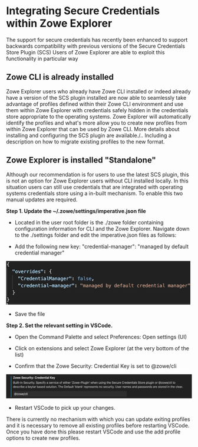 # Integrating Secure Credentials within Zowe Explorer

The support for secure credentials has recently been enhanced to support backwards compatibility with previous versions of the Secure Credentials Store Plugin (SCS) Users of Zowe Explorer are able to exploit this functionality in particular way

## Zowe CLI is already installed

Zowe Explorer users who already have Zowe CLI installed or indeed already have a version of the SCS plugin installed are now able to seamlessly take advantage of profiles defined within their Zowe CLI environment and use them within Zowe Explorer with credentials safely hidden in the credentials store appropriate to the operating systems. Zowe Explorer will automatically identify the profiles and what's more allow you to create new profiles from within Zowe Explorer that can be used by Zowe CLI.
More details about installing and configuring the SCS plugin are available./..   Including a description on how to migrate existing profiles to the new format.

## Zowe Explorer is installed "Standalone" 

Although our recommendation is for users to use the latest SCS plugin, this is not an option for Zowe Explorer users without CLI installed locally. In this situation users can still use credentials that are integrated with operating systems credentials store using a in-built mechanism. To enable this two manual updates are required.

**Step 1. Update the ~/.zowe/settings/imperative.json file**  
- Located in the user root folder is the ./zowe folder containing configuration information for CLI and the Zowe Explorer. Navigate down to the ./settings folder and edit the imperative.json files as follows:

- Add the following new key: "credential-manager": "managed by default credential manager"

<img src="images/ZE-imperative.jpg" width="500">

- Save the file

**Step 2. Set the relevant setting in VSCode.**

- Open the Command Palette and select Preferences: Open settings (UI) 

- Click on extensions and select Zowe Explorer (at the very bottom of the list)

- Confirm that the Zowe Security: Credential Key is set to @zowe/cli

<img src="images/ZE-settings.jpg" width="975">

- Restart VSCode to pick up your changes. 

There is currently no mechanism with which you can update exiting profiles and it is necessary to remove all existing profiles before restarting VSCode. Once you have done this please restart VSCode and use the add profile options to create new profiles. 